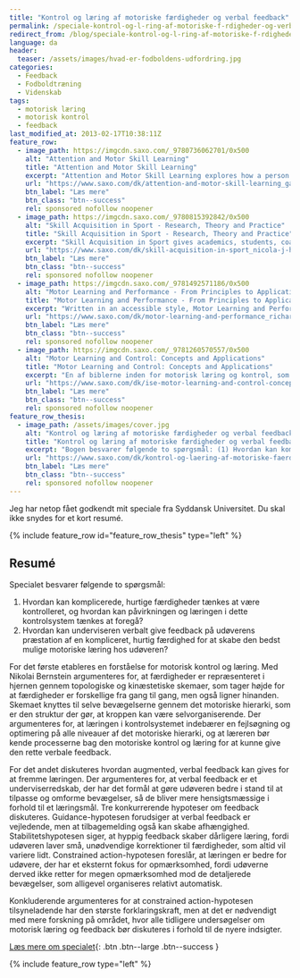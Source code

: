 ```yaml
---
title: "Kontrol og læring af motoriske færdigheder og verbal feedback"
permalink: /speciale-kontrol-og-l-ring-af-motoriske-f-rdigheder-og-verbal-feedback/
redirect_from: /blog/speciale-kontrol-og-l-ring-af-motoriske-f-rdigheder-og-verbal-feedback
language: da
header:
  teaser: /assets/images/hvad-er-fodboldens-udfordring.jpg
categories:
  - Feedback
  - Fodboldtræning
  - Videnskab
tags:
  - motorisk læring
  - motorisk kontrol
  - feedback
last_modified_at: 2013-02-17T10:38:11Z
feature_row:
  - image_path: https://imgcdn.saxo.com/_9780736062701/0x500
    alt: "Attention and Motor Skill Learning"
    title: "Attention and Motor Skill Learning"
    excerpt: "Attention and Motor Skill Learning explores how a person's focus of attention affects motor performance and, in particular, the learning of motor skills. It synthesizes the knowledge coming from recent research examining the effects of attentional focus on motor performance and learning, and it provides practical implications for both instructional and rehabilitative settings."
    url: "https://www.saxo.com/dk/attention-and-motor-skill-learning_gabriele-wulf_hardback_9780736062701"
    btn_label: "Læs mere"
    btn_class: "btn--success"
    rel: sponsored nofollow noopener
  - image_path: https://imgcdn.saxo.com/_9780815392842/0x500
    alt: "Skill Acquisition in Sport - Research, Theory and Practice"
    title: "Skill Acquisition in Sport - Research, Theory and Practice"
    excerpt: "Skill Acquisition in Sport gives academics, students, coaches and practitioners the broadest and most scientifically rigorous grounding in the principles and practice of the field. Fully revised, updated and restructured, the third edition integrates theory and practice, and provides more material on practical application than ever before."
    url: "https://www.saxo.com/dk/skill-acquisition-in-sport_nicola-j-hodges_paperback_9780815392842"
    btn_label: "Læs mere"
    btn_class: "btn--success"
    rel: sponsored nofollow noopener
  - image_path: https://imgcdn.saxo.com/_9781492571186/0x500
    alt: "Motor Learning and Performance - From Principles to Application"
    title: "Motor Learning and Performance - From Principles to Application"
    excerpt: "Written in an accessible style, Motor Learning and Performance, 6th Edition enables students to appreciate high-level skilled activity and understand how such performances happen. The text builds a conceptual model of factors that can influence motor performance. As well as, outlining how motor skills are acquired and retained with practice. This brand new sixth edition has been revised to incorporate the most important research findings in the field."
    url: "https://www.saxo.com/dk/motor-learning-and-performance_richard-a-schmidt_ukendt_9781492571186"
    btn_label: "Læs mere"
    btn_class: "btn--success"
    rel: sponsored nofollow noopener
  - image_path: https://imgcdn.saxo.com/_9781260570557/0x500
    alt: "Motor Learning and Control: Concepts and Applications"
    title: "Motor Learning and Control: Concepts and Applications"
    excerpt: "En af biblerne inden for motorisk læring og kontrol, som er løbende bliver revideret for at være _up to date_."
    url: "https://www.saxo.com/dk/ise-motor-learning-and-control-concepts-and-applications_richard-magill_paperback_9781260570557"
    btn_label: "Læs mere"
    btn_class: "btn--success"
    rel: sponsored nofollow noopener
feature_row_thesis:
  - image_path: /assets/images/cover.jpg
    alt: "Kontrol og læring af motoriske færdigheder og verbal feedback"
    title: "Kontrol og læring af motoriske færdigheder og verbal feedback"
    excerpt: "Bogen besvarer følgende to spørgsmål: (1) Hvordan kan komplicerede, hurtige færdigheder tænkes at være kontrolleret, og hvordan kan påvirkningen og læringen i dette kontrolsystem tænkes at foregå? (2) Hvordan kan underviseren verbalt give feedback på udøverens præstation af en kompliceret, hurtig færdighed for at skabe den bedst mulige motoriske læring hos udøveren?"
    url: "https://www.saxo.com/dk/kontrol-og-laering-af-motoriske-faerdigheder-og-verbal-feedback_lars-olesen_epub_9788743011378"
    btn_label: "Læs mere"
    btn_class: "btn--success"
    rel: sponsored nofollow noopener
---
```


Jeg har netop fået godkendt mit speciale fra Syddansk Universitet. Du skal ikke snydes for et kort resumé.

{% include feature_row id="feature_row_thesis" type="left" %}

Resumé
------

Specialet besvarer følgende to spørgsmål:

1. Hvordan kan komplicerede, hurtige færdigheder tænkes at være kontrolleret, og hvordan kan påvirkningen og læringen i dette kontrolsystem tænkes at foregå?
2. Hvordan kan underviseren verbalt give feedback på udøverens præstation af en kompliceret, hurtig færdighed for at skabe den bedst mulige motoriske læring hos udøveren?

For det første etableres en forståelse for motorisk kontrol og læring. Med Nikolai Bernstein argumenteres for, at færdigheder er repræsenteret i hjernen gennem topologiske og kinæstetiske skemaer, som tager højde for at færdigheder er forskellige fra gang til gang, men også ligner hinanden. Skemaet knyttes til selve bevægelserne gennem det motoriske hierarki, som er den struktur der gør, at kroppen kan være selvorganiserende. Der argumenteres for, at læringen i kontrolsystemet indebærer en fejlsøgning og optimering på alle niveauer af det motoriske hierarki, og at læreren bør kende processerne bag den motoriske kontrol og læring for at kunne give den rette verbale feedback.

For det andet diskuteres hvordan augmented, verbal feedback kan gives for at fremme læringen. Der argumenteres for, at verbal feedback er et underviserredskab, der har det formål at gøre udøveren bedre i stand til at tilpasse og omforme bevægelser, så de bliver mere hensigtsmæssige i forhold til et læringsmål. Tre konkurrerende hypoteser om feedback diskuteres. Guidance-hypotesen forudsiger at verbal feedback er vejledende, men at tilbagemelding også kan skabe afhængighed. Stabilitetshypotesen siger, at hyppig feedback skaber dårligere læring, fordi udøveren laver små, unødvendige korrektioner til færdigheder, som altid vil variere lidt. Constrained action-hypotesen foreslår, at læringen er bedre for udøvere, der har et eksternt fokus for opmærksomhed, fordi udøverne derved ikke retter for megen opmærksomhed mod de detaljerede bevægelser, som alligevel organiseres relativt automatisk.

Konkluderende argumenteres for at constrained action-hypotesen tilsyneladende har den største forklaringskraft, men at det er nødvendigt med mere forskning på området, hvor alle tidligere undersøgelser om motorisk læring og feedback bør diskuteres i forhold til de nyere indsigter.

[Læs mere om specialet](http://larsolesen.dk/content/kontrol-og-l%C3%A6ring-af-motoriske-f%C3%A6rdigheder-og-verbal-feedback){: .btn .btn--large .btn--success }

{% include feature_row type="left" %}
